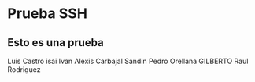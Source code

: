 # Prueba SSH

## Esto es una prueba


Luis Castro
isai
Ivan Alexis Carbajal Sandin
Pedro Orellana
GILBERTO
Raul Rodriguez

